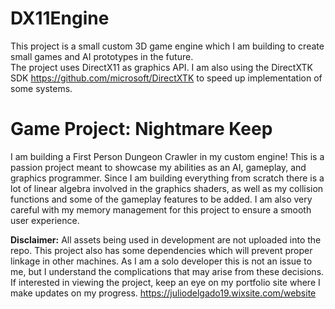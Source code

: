 # DX11Engine
This project is a small custom 3D game engine which I am building to create small games and AI prototypes in the future.        
The project uses DirectX11 as graphics API. I am also using the DirectXTK SDK https://github.com/microsoft/DirectXTK
to speed up implementation of some systems.

# Game Project: Nightmare Keep
I am building a First Person Dungeon Crawler in my custom engine! This is a passion project meant to showcase my abilities as an AI, gameplay, and graphics programmer.
Since I am building everything from scratch there is a lot of linear algebra involved in the graphics shaders, as well as my collision functions and some of the gameplay features to be added. I am also very careful with my memory management for this project to ensure a smooth user experience.


__Disclaimer:__
All assets being used in development are not uploaded into the repo. This project also has some dependencies which will prevent proper linkage in other machines.
As I am a solo developer this is not an issue to me, but I understand the complications that may arise from these decisions.
If interested in viewing the project, keep an eye on my portfolio site where I make updates on my progress. https://juliodelgado19.wixsite.com/website

